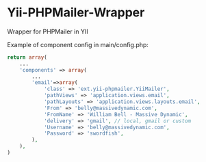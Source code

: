 Yii-PHPMailer-Wrapper
=====================

Wrapper for PHPMailer in YII

Example of component config in main/config.php:
```php
return array(
    ...
    'components' => array(
        ...
        'email'=>array(
            'class' => 'ext.yii-phpmailer.YiiMailer',
            'pathViews' => 'application.views.email',
            'pathLayouts' => 'application.views.layouts.email',
            'From' => 'belly@massivedynamic.com',
            'FromName' => 'William Bell - Massive Dynamic',
            'delivery' => 'gmail', // local, gmail or custom
            'Username' => 'belly@massivedynamic.com',
            'Password' => 'swordfish',
        ),
    ),
)
```